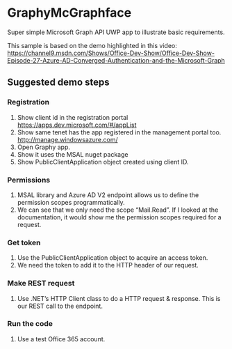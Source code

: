 # GraphyMcGraphface
Super simple Microsoft Graph API UWP app to illustrate basic requirements.

This sample is based on the demo highlighted in this video: https://channel9.msdn.com/Shows/Office-Dev-Show/Office-Dev-Show-Episode-27-Azure-AD-Converged-Authentication-and-the-Microsoft-Graph

## Suggested demo steps

### Registration 
1.	Show client id in the registration portal https://apps.dev.microsoft.com/#/appList  
1.	Show same tenet has the app registered in the management portal too. http://manage.windowsazure.com/
1.	Open Graphy app. 
1.   Show it uses the MSAL nuget package
1.	Show PublicClientApplication object created using client ID. 

### Permissions
1.	MSAL library and Azure AD V2 endpoint allows us to define the permission scopes programmatically.
1.	We can see that we only need the scope “Mail.Read”.  If I looked at the documentation, it would show me the permission scopes required for a request.

### Get token
1.	Use the PublicClientApplication object to acquire an access token.  
1.	We need the token to add it to the HTTP header of our request.

### Make  REST request
1.	Use .NET’s HTTP Client class to do a HTTP request & response.  This is our REST call to the endpoint.

### Run the code
1.	Use a test Office 365 account. 
